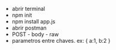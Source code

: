- abrir terminal
- npm init
- npm install app.js
- abrir postman
- POST - body - raw
- parametros entre chaves. ex:
  {
    a:1,
    b:2
  }
